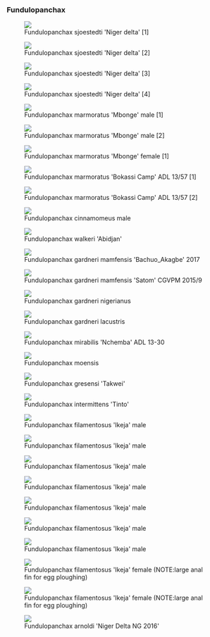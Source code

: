 ### Fundulopanchax

<figure>
  <img src="https://thekillifish.net/index_ATTACHMENTS/Fundulopanchax_sjoestedti_ND_DSC_2674.jpg" />
  <figcaption>Fundulopanchax sjoestedti 'Niger delta' [1]</figcaption>
</figure>

<figure>
  <img src="https://thekillifish.net/index_ATTACHMENTS/Fundulopanchax_sjoestedti_ND_DSC_2689.jpg" />
  <figcaption>Fundulopanchax sjoestedti 'Niger delta' [2]</figcaption>
</figure>

<figure>
  <img src="https://thekillifish.net/index_ATTACHMENTS/Fundulopanchax_sjoestedti_ND_DSC_2697.jpg" />
  <figcaption>Fundulopanchax sjoestedti 'Niger delta' [3]</figcaption>
</figure>

<figure>
  <img src="https://thekillifish.net/index_ATTACHMENTS/Fundulopanchax_sjoestedti_ND_DSC_2671.jpg" />
  <figcaption>Fundulopanchax sjoestedti 'Niger delta' [4]</figcaption>
</figure>

<figure>
  <img src="https://thekillifish.net/index_ATTACHMENTS/20210303-DSC_5321-F_marmoratus_Enhanced-NR.jpg" />
  <figcaption>Fundulopanchax marmoratus 'Mbonge' male [1]</figcaption>
</figure>

<figure>
  <img src="https://thekillifish.net/index_ATTACHMENTS/20210303-F_marmoratus_DSC_5313-Enhanced-NR.jpg" />
  <figcaption>Fundulopanchax marmoratus 'Mbonge' male [2]</figcaption>
</figure>

<figure>
  <img src="https://thekillifish.net/index_ATTACHMENTS/Fundulopanchax_marmoratus_Mbonge_female.png" />
  <figcaption>Fundulopanchax marmoratus 'Mbonge' female [1]</figcaption>
</figure>

<figure>
  <img src="https://thekillifish.net/index_ATTACHMENTS/Fundulopanchax_marmoratus_Bokassi_Camp_ADL_13-57_DSC_2964_GOOD.jpg" />
  <figcaption>Fundulopanchax marmoratus 'Bokassi Camp' ADL 13/57 [1]</figcaption>
</figure>

<figure>
  <img src="https://thekillifish.net/index_ATTACHMENTS/Fundulopanchax_marmoratus_Bokassi_Camp_ADL_13-57_DSC_2793_GOOD.jpg" />
  <figcaption>Fundulopanchax marmoratus 'Bokassi Camp' ADL 13/57 [2]</figcaption>
</figure>

<figure>
  <img src="https://thekillifish.net/index_ATTACHMENTS/20190619-F_cinnamomeus_Flare_DSC_2171-Enhanced-NR.jpg" />
  <figcaption>Fundulopanchax cinnamomeus male</figcaption>
</figure>

<figure>
  <img src="https://thekillifish.net/index_ATTACHMENTS/20191104-F_walkeri_DSC_3907.jpg" />
  <figcaption>Fundulopanchax walkeri 'Abidjan'</figcaption>
</figure>

<figure>
  <img src="https://thekillifish.net/index_ATTACHMENTS/Fundulopanchax_mamfensis_Bachuo_Akagbe_2017_DSC_2364.jpg" />
  <figcaption>Fundulopanchax gardneri mamfensis 'Bachuo_Akagbe' 2017</figcaption>
</figure>

<figure>
  <img src="https://thekillifish.net/index_ATTACHMENTS/Fundulopanchax_g.mamfensis_Satom_CGVPM_15-9_DSC_2893_GOOD.jpg" />
  <figcaption>Fundulopanchax gardneri mamfensis 'Satom' CGVPM 2015/9</figcaption>
</figure>

<figure>
  <img src="https://thekillifish.net/index_ATTACHMENTS/Fundulopanchax_gardneri_nigerianus_gold.jpg" />
  <figcaption>Fundulopanchax gardneri nigerianus</figcaption>
</figure>

<figure>
  <img src="https://thekillifish.net/index_ATTACHMENTS/20220917-DSC_7860_lacustris_LR.jpg" />
  <figcaption>Fundulopanchax gardneri lacustris</figcaption>
</figure>

<figure>
  <img src="https://thekillifish.net/index_ATTACHMENTS/20211008-F_mirablis_DSC_6181.jpg" />
  <figcaption>Fundulopanchax mirabilis 'Nchemba' ADL 13-30</figcaption>
</figure>

<figure>
  <img src="https://thekillifish.net/index_ATTACHMENTS/20230417-Fundulopanchax_traudeae.jpg" />
  <figcaption>Fundulopanchax moensis</figcaption>
</figure>

<figure>
  <img src="https://thekillifish.net/index_ATTACHMENTS/DSC_0633_takwei_LR.jpg" />
  <figcaption>Fundulopanchax gresensi 'Takwei'</figcaption>
</figure>

<figure>
  <img src="https://thekillifish.net/index_ATTACHMENTS/20220917-DSC_7877_tinto_LR.jpg" />
  <figcaption>Fundulopanchax intermittens 'Tinto'</figcaption>
</figure>

<figure>
  <img src="https://thekillifish.net/index_ATTACHMENTS/20250523_F_filamentosus_ikeja_GOOD_7206.jpg" />
  <figcaption>Fundulopanchax filamentosus 'Ikeja' male </figcaption>
</figure>

<figure>
  <img src="https://thekillifish.net/index_ATTACHMENTS/20250523_F_filamentosus_ikeja_GOOD_7214.jpg" />
  <figcaption>Fundulopanchax filamentosus 'Ikeja' male </figcaption>
</figure>

<figure>
  <img src="https://thekillifish.net/index_ATTACHMENTS/20250523_F_filamentosus_ikeja_GOOD_7257.jpg" />
  <figcaption>Fundulopanchax filamentosus 'Ikeja' male </figcaption>
</figure>

<figure>
  <img src="https://thekillifish.net/index_ATTACHMENTS/20250523_F_filamentosus_ikeja_GOOD_7256.jpg" />
  <figcaption>Fundulopanchax filamentosus 'Ikeja' male </figcaption>
</figure>

<figure>
  <img src="https://thekillifish.net/index_ATTACHMENTS/20250523_F_filamentosus_ikeja_GOOD_7272.jpg" />
  <figcaption>Fundulopanchax filamentosus 'Ikeja' male </figcaption>
</figure>

<figure>
  <img src="https://thekillifish.net/index_ATTACHMENTS/20250523_F_filamentosus_ikeja_GOOD_7206.jpg" />
  <figcaption>Fundulopanchax filamentosus 'Ikeja' male </figcaption>
</figure>

<figure>
  <img src="https://thekillifish.net/index_ATTACHMENTS/DSC_8790_filamentosus_male_LR.jpg" />
  <figcaption>Fundulopanchax filamentosus 'Ikeja' male </figcaption>
</figure>

<figure>
  <img src="https://thekillifish.net/index_ATTACHMENTS/20250523_F_filamentosus_ikeja_female_BEST_7176.jpg" />
  <figcaption>Fundulopanchax filamentosus 'Ikeja' female (NOTE:large anal fin for egg ploughing)</figcaption>
</figure>

<figure>
  <img src="https://thekillifish.net/index_ATTACHMENTS/20230131-filamentosus_female_DSC_8568.jpg" />
  <figcaption>Fundulopanchax filamentosus 'Ikeja' female (NOTE:large anal fin for egg ploughing)</figcaption>
</figure>

<figure>
  <img src="https://thekillifish.net/index_ATTACHMENTS/20190521-DSC_0841_arnoldi_LR.jpg" />
  <figcaption>Fundulopanchax arnoldi 'Niger Delta NG 2016' </figcaption>
</figure>

